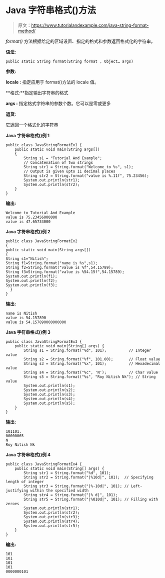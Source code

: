 # Java 字符串格式()方法

> 原文：<https://www.tutorialandexample.com/java-string-format-method/>

*format()* 方法根据给定的区域设置、指定的格式和参数返回格式化的字符串。

**语法:**

```
public static String format(String format , Object… args)
```

**参数:**

**locale :** 指定应用于 format()方法的 locale 值。

**格式:**指定输出字符串的格式

**args :** 指定格式字符串的参数个数。它可以是零或更多

**退货:**

它返回一个格式化的字符串

**Java 字符串格式()例 1**

```
public class JavaStringFormatEx1 {
    public static void main(String args[])
    {
        String s1 = "Tutorial And Example";
        // Concatenation of two strings
        String str1 = String.format("Welcome to %s", s1);
        // Output is given upto 11 decimal places
        String str2 = String.format("value is %.11f", 75.23456);
        System.out.println(str1);
        System.out.println(str2);
    }
}
```

**输出:**

```
Welcome to Tutorial And Example
value is 75.23456000000
value is 47.65734000
```

**Java 字符串格式()例 2**

```
public class JavaStringFormatEx2
{ 
public static void main(String args[])
{ 
String s1="Nitish"; 
String f1=String.format("name is %s",s1); 
String f2=String.format("value is %f",54.15789); 
String f3=String.format("value is %54.15f",54.15789);
System.out.println(f1); 
System.out.println(f2); 
System.out.println(f3); 
  }
}
```

**输出:**

```
name is Nitish
value is 54.157890
value is 54.157890000000000
```

**Java 字符串格式()例 3**

```
public class JavaStringFormatEx3 { 
    public static void main(String[] args) { 
        String s1 = String.format("%d", 101);          // Integer value
        String s2 = String.format("%f", 101.00);       // Float value
        String s3 = String.format("%x", 101);          // Hexadecimal value
        String s4 = String.format("%c", 'N');          // Char value 
        String s5 = String.format("%s", "Roy Nitish Nk"); // String value 
        System.out.println(s1); 
        System.out.println(s2); 
        System.out.println(s3); 
        System.out.println(s4); 
        System.out.println(s5); 
    } 
}
```

**输出:**

```
101101.
00000065
N
Roy Nitish Nk
```

**Java 字符串格式()例 4**

```
public class JavaStringFormatEx4 { 
    public static void main(String[] args) {         
        String str1 = String.format("%d", 101); 
        String str2 = String.format("|%10d|", 101);  // Specifying length of integer 
        String str3 = String.format("|%-10d|", 101); // Left-justifying within the specified width 
        String str4 = String.format("|% d|", 101);  
        String str5 = String.format("|%010d|", 101); // Filling with zeroes 
        System.out.println(str1); 
        System.out.println(str2); 
        System.out.println(str3); 
        System.out.println(str4); 
        System.out.println(str5); 
    } 
}
```

**输出:**

```
101
101
101
101
0000000101
```